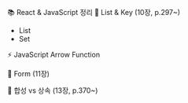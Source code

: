 📚 React & JavaScript 정리
🔢 List & Key (10장, p.297~)

- List
- Set

⚡ JavaScript Arrow Function

📝 Form (11장)

🧩 합성 vs 상속 (13장, p.370~)

